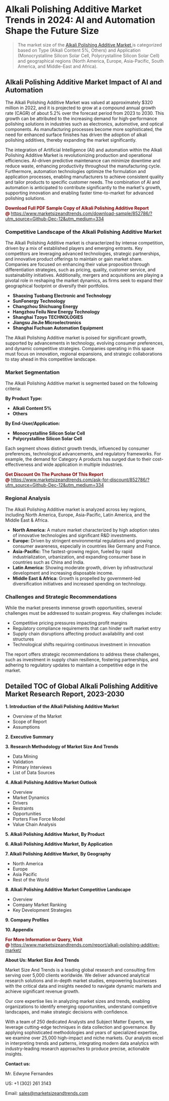 <H1>Alkali Polishing Additive Market Trends in 2024: AI and Automation Shape the Future Size</H1><blockquote><p>The market size of the <a href="https://www.marketsizeandtrends.com/download-sample/852786/?utm_source=Github-Dec-12&amp;utm_medium=334" target="_blank">Alkali Polishing Additive Market </a>is categorized based on Type (Alkali Content 5%, Others) and Application (Monocrystalline Silicon Solar Cell, Polycrystalline Silicon Solar Cell) and geographical regions (North America, Europe, Asia-Pacific, South America, and Middle-East and Africa).</p></blockquote><p><h2>Alkali Polishing Additive Market Impact of AI and Automation</h2><p>The Alkali Polishing Additive Market was valued at approximately $320 million in 2022, and it is projected to grow at a compound annual growth rate (CAGR) of about 5.2% over the forecast period from 2023 to 2030. This growth can be attributed to the increasing demand for high-performance polishing solutions in industries such as electronics, automotive, and optical components. As manufacturing processes become more sophisticated, the need for enhanced surface finishes has driven the adoption of alkali polishing additives, thereby expanding the market significantly.</p><p>The integration of Artificial Intelligence (AI) and automation within the Alkali Polishing Additive Market is revolutionizing production and operational efficiencies. AI-driven predictive maintenance can minimize downtime and reduce waste, enhancing productivity throughout the manufacturing cycle. Furthermore, automation technologies optimize the formulation and application processes, enabling manufacturers to achieve consistent quality and tailor products to specific customer needs. The combination of AI and automation is anticipated to contribute significantly to the market's growth, supporting innovation and enabling faster time-to-market for advanced polishing solutions.</p></p><p><strong><span style="color: #800000;">Download Full PDF Sample Copy of Alkali Polishing Additive Report @</span>&nbsp;</strong><a href="https://www.marketsizeandtrends.com/download-sample/852786/?utm_source=Github-Dec-12&amp;utm_medium=334">https://www.marketsizeandtrends.com/download-sample/852786/?utm_source=Github-Dec-12&amp;utm_medium=334</a></p><h3>Competitive Landscape of the Alkali Polishing Additive Market</h3><p>The Alkali Polishing Additive market is characterized by intense competition, driven by a mix of established players and emerging entrants. Key competitors are leveraging advanced technologies, strategic partnerships, and innovative product offerings to maintain or gain market share. Companies are focused on enhancing their value proposition through differentiation strategies, such as pricing, quality, customer service, and sustainability initiatives. Additionally, mergers and acquisitions are playing a pivotal role in reshaping the market dynamics, as firms seek to expand their geographical footprint or diversify their portfolios.</p><p><strong><p><ul><li>Shaoxing Tuobang Electronic and Technology </li><li> SunFonergy Technology </li><li> Changzhou Shichuang Energy </li><li> Hangzhou Feilu New Energy Technology </li><li> Shanghai Tzoyo TECHNOLOGIES </li><li> Jiangsu JieJie Microelectronics </li><li> Shanghai Fuchuan Automation Equipment</p></li></ul></p></strong></p><p>The Alkali Polishing Additive market is poised for significant growth, supported by advancements in technology, evolving consumer preferences, and dynamic competitive strategies. Companies operating in this space must focus on innovation, regional expansions, and strategic collaborations to stay ahead in this competitive landscape.</p><h3>Market Segmentation</h3><p>The Alkali Polishing Additive market is segmented based on the following criteria:</p><p><strong>By Product Type:</strong></p><p><strong><p><ul><li>Alkali Content 5% </li><li> Others</p></li></ul></p></strong></p><p><strong>By End-User/Application:</strong></p><p><strong><p><ul><li>Monocrystalline Silicon Solar Cell </li><li> Polycrystalline Silicon Solar Cell</p></li></ul></p></strong></p><p>Each segment shows distinct growth trends, influenced by consumer preferences, technological advancements, and regulatory frameworks. For example, the demand for Category A products has surged due to their cost-effectiveness and wide application in multiple industries.</p><p><strong><span style="color: #800000;">Get Discount On The Purchase Of This Report @&nbsp;</span></strong><a href="https://www.marketsizeandtrends.com/ask-for-discount/852786/?utm_source=Github-Dec-12&amp;utm_medium=334">https://www.marketsizeandtrends.com/ask-for-discount/852786/?utm_source=Github-Dec-12&amp;utm_medium=334</a></p><h3>Regional Analysis</h3><p>The Alkali Polishing Additive market is analyzed across key regions, including North America, Europe, Asia-Pacific, Latin America, and the Middle East &amp; Africa.</p><ul><li><strong>North America:</strong> A mature market characterized by high adoption rates of innovative technologies and significant R&amp;D investments.</li><li><strong>Europe:</strong> Driven by stringent environmental regulations and growing consumer awareness, especially in countries like Germany and France.</li><li><strong>Asia-Pacific:</strong> The fastest-growing region, fueled by rapid industrialization, urbanization, and expanding consumer base in countries such as China and India.</li><li><strong>Latin America:</strong> Showing moderate growth, driven by infrastructural development and increasing disposable income.</li><li><strong>Middle East &amp; Africa:</strong> Growth is propelled by government-led diversification initiatives and increased spending on technology.</li></ul><h3>Challenges and Strategic Recommendations</h3><p>While the market presents immense growth opportunities, several challenges must be addressed to sustain progress. Key challenges include:</p><ul><li>Competitive pricing pressures impacting profit margins</li><li>Regulatory compliance requirements that can hinder swift market entry</li><li>Supply chain disruptions affecting product availability and cost structures</li><li>Technological shifts requiring continuous investment in innovation</li></ul><p>The report offers strategic recommendations to address these challenges, such as investment in supply chain resilience, fostering partnerships, and adhering to regulatory updates to maintain a competitive edge in the market.</p><h2>Detailed TOC of Global Alkali Polishing Additive Market Research Report, 2023-2030</h2><p><strong>1. Introduction of the Alkali Polishing Additive Market</strong></p><ul><li>Overview of the Market</li><li>Scope of Report</li><li>Assumptions&nbsp;</li></ul><p><strong>2. Executive Summary</strong></p><p><strong>3. Research Methodology of <strong>Market Size And Trends</strong></strong></p><ul><li>Data Mining</li><li>Validation</li><li>Primary Interviews</li><li>List of Data Sources&nbsp;</li></ul><p><strong>4. Alkali Polishing Additive Market Outlook</strong></p><ul><li>Overview</li><li>Market Dynamics</li><li>Drivers</li><li>Restraints</li><li>Opportunities</li><li>Porters Five Force Model</li><li>Value Chain Analysis&nbsp;</li></ul><p><strong>5. Alkali Polishing Additive Market, By Product</strong></p><p><strong>6. Alkali Polishing Additive Market, By Application</strong></p><p><strong>7. Alkali Polishing Additive Market, By Geography</strong></p><ul><li>North America</li><li>Europe</li><li>Asia Pacific</li><li>Rest of the World&nbsp;</li></ul><p><strong>8. Alkali Polishing Additive Market Competitive Landscape</strong></p><ul><li>Overview</li><li>Company Market Ranking</li><li>Key Development Strategies&nbsp;</li></ul><p><strong>9. Company Profiles</strong></p><p><strong>10. Appendix</strong></p><p><strong><span style="color: #800000;">For More Information or Query, Visit @&nbsp;</span></strong><a href="https://www.marketsizeandtrends.com/report/alkali-polishing-additive-market/">https://www.marketsizeandtrends.com/report/alkali-polishing-additive-market/</a></p><p></p><p><strong>About Us:&nbsp;Market Size And Trends</strong></p><p>Market Size And Trends&nbsp;is a leading global research and consulting firm serving over 5,000 clients worldwide. We deliver advanced analytical research solutions and in-depth market studies, empowering businesses with the critical data and insights needed to navigate dynamic markets and achieve significant revenue growth.</p><p>Our core expertise lies in analyzing market sizes and trends, enabling organizations to identify emerging opportunities, understand competitive landscapes, and make strategic decisions with confidence.</p><p>With a team of 250 dedicated Analysts and Subject Matter Experts, we leverage cutting-edge techniques in data collection and governance. By applying sophisticated methodologies and years of specialized expertise, we examine over 25,000 high-impact and niche markets. Our analysts excel in interpreting trends and patterns, integrating modern data analytics with industry-leading research approaches to produce precise, actionable insights.</p><p><strong>Contact us:</strong></p><p>Mr. Edwyne Fernandes</p><p>US: +1 (302) 261 3143</p><p>Email: <a href="mailto:sales@marketsizeandtrends.com">sales@marketsizeandtrends.com</a>&nbsp;</p>
